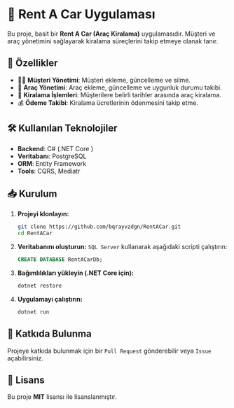 # 🚗 Rent A Car Uygulaması

Bu proje, basit bir **Rent A Car (Araç Kiralama)** uygulamasıdır. Müşteri ve araç yönetimini sağlayarak kiralama süreçlerini takip etmeye olanak tanır.

## 📌 Özellikler
- 🧑‍💼 **Müşteri Yönetimi**: Müşteri ekleme, güncelleme ve silme.
- 🚙 **Araç Yönetimi**: Araç ekleme, güncelleme ve uygunluk durumu takibi.
- 📆 **Kiralama İşlemleri**: Müşterilere belirli tarihler arasında araç kiralama.
- 💰 **Ödeme Takibi**: Kiralama ücretlerinin ödenmesini takip etme.

## 🛠️ Kullanılan Teknolojiler
- **Backend**: C# (.NET Core )
- **Veritabanı**: PostgreSQL
- **ORM**: Entity Framework
- **Tools**: CQRS, Mediatr

## 📥 Kurulum
1. **Projeyi klonlayın:**
   ```sh
   git clone https://github.com/bqrayvzdgn/RentACar.git
   cd RentACar
   ```
2. **Veritabanını oluşturun:**
   `SQL Server` kullanarak aşağıdaki scripti çalıştırın:
   ```sql
   CREATE DATABASE RentACarDb;
   ```
3. **Bağımlılıkları yükleyin (.NET Core için):**
   ```sh
   dotnet restore
   ```
4. **Uygulamayı çalıştırın:**
   ```sh
   dotnet run
   ```

## 🤝 Katkıda Bulunma
Projeye katkıda bulunmak için bir `Pull Request` gönderebilir veya `Issue` açabilirsiniz.

## 📄 Lisans
Bu proje **MIT** lisansı ile lisanslanmıştır.
